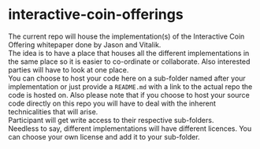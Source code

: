 # interactive-coin-offerings
The current repo will house the implementation(s) of the Interactive Coin Offering whitepaper done by Jason and Vitalik.<br/>
The idea is to have a place that houses all the different implementations in the same place so it is easier to co-ordinate or collaborate. Also interested parties will have to look at one place.<br/>
You can choose to host your code here on a sub-folder named after your implementation or just provide a `README.md` with a link to the actual repo the code is hosted on. Also please note that if you choose to host your source code directly on this repo you will have to deal with the inherent technicalities that will arise.<br/>
Participant will get write access to their respective sub-folders.<br/>
Needless to say, different implementations will have different licences. You can choose your own license and add it to your sub-folder.<br/>

